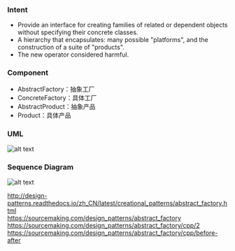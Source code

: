 ### Intent
* Provide an interface for creating families of related or dependent objects without specifying their concrete classes.
* A hierarchy that encapsulates: many possible "platforms", and the construction of a suite of "products".
* The new operator considered harmful.

### Component
* AbstractFactory：抽象工厂
* ConcreteFactory：具体工厂
* AbstractProduct：抽象产品
* Product：具体产品

### UML
![alt text](https://github.com/vectormars/CPP/blob/master/Design%20pattern/Abstract%20Factory%20Pattern/image/AbatractFactory.jpg)

### Sequence Diagram
![alt text](https://github.com/vectormars/CPP/blob/master/Design%20pattern/Abstract%20Factory%20Pattern/image/seq_AbatractFactory.jpg)


http://design-patterns.readthedocs.io/zh_CN/latest/creational_patterns/abstract_factory.html   
https://sourcemaking.com/design_patterns/abstract_factory    
https://sourcemaking.com/design_patterns/abstract_factory/cpp/2   
https://sourcemaking.com/design_patterns/abstract_factory/cpp/before-after    
